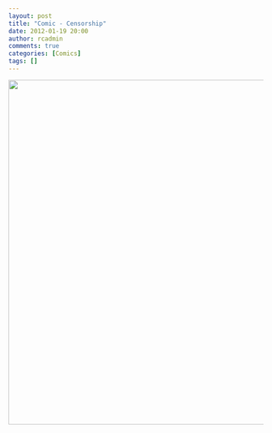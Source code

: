 ```yaml
---
layout: post
title: "Comic - Censorship"
date: 2012-01-19 20:00
author: rcadmin
comments: true
categories: [Comics]
tags: []
---
```

<a href="http://bitsmack.com/comics/2012/01/19/comic-censorship/"><img src="http://dl.bitsmack.com/uploads/2012/01/20120119.jpg" alt="" title="" width="680" height="680" class="alignnone size-full wp-image-2324" /></a>
